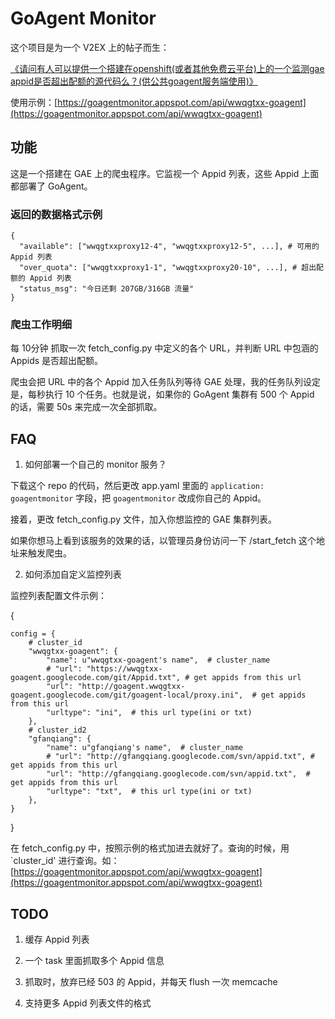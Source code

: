 # GoAgent Monitor

这个项目是为一个 V2EX 上的帖子而生：

[《请问有人可以提供一个搭建在openshift(或者其他免费云平台)上的一个监测gae appid是否超出配额的源代码么？(供公共goagent服务端使用)》](http://www.v2ex.com/t/68495)

使用示例：[https://goagentmonitor.appspot.com/api/wwqgtxx-goagent](https://goagentmonitor.appspot.com/api/wwqgtxx-goagent)

## 功能

这是一个搭建在 GAE 上的爬虫程序。它监视一个 Appid 列表，这些 Appid 上面都部署了 GoAgent。

### 返回的数据格式示例

    {
      "available": ["wwqgtxxproxy12-4", "wwqgtxxproxy12-5", ...], # 可用的 Appid 列表
      "over_quota": ["wwqgtxxproxy1-1", "wwqgtxxproxy20-10", ...], # 超出配额的 Appid 列表
      "status_msg": "今日还剩 207GB/316GB 流量"
    }

### 爬虫工作明细

每 10分钟 抓取一次 fetch_config.py 中定义的各个 URL，并判断 URL 中包涵的 Appids 是否超出配额。

爬虫会把 URL 中的各个 Appid 加入任务队列等待 GAE 处理，我的任务队列设定是，每秒执行 10 个任务。也就是说，如果你的 GoAgent 集群有 500 个 Appid 的话，需要 50s 来完成一次全部抓取。

## FAQ

1. 如何部署一个自己的 monitor 服务？

下载这个 repo 的代码，然后更改 app.yaml 里面的 `application: goagentmonitor` 字段，把 `goagentmonitor` 改成你自己的 Appid。

接着，更改 fetch\_config.py 文件，加入你想监控的 GAE 集群列表。

如果你想马上看到该服务的效果的话，以管理员身份访问一下 /start_fetch 这个地址来触发爬虫。

2. 如何添加自定义监控列表

监控列表配置文件示例：


{

    config = {
        # cluster_id
        "wwqgtxx-goagent": {
            "name": u"wwqgtxx-goagent's name",  # cluster_name
            # "url": "https://wwqgtxx-goagent.googlecode.com/git/Appid.txt", # get appids from this url
            "url": "http://goagent.wwqgtxx-goagent.googlecode.com/git/goagent-local/proxy.ini",  # get appids from this url
            "urltype": "ini",  # this url type(ini or txt)
        },
        # cluster_id2
        "gfanqiang": {
            "name": u"gfanqiang's name",  # cluster_name
            # "url": "http://gfangqiang.googlecode.com/svn/appid.txt", # get appids from this url
            "url": "http://gfangqiang.googlecode.com/svn/appid.txt",  # get appids from this url
            "urltype": "txt",  # this url type(ini or txt)
        },
    }

}


在 fetch\_config.py 中，按照示例的格式加进去就好了。查询的时候，用 `cluster_id' 进行查询。如： [https://goagentmonitor.appspot.com/api/wwqgtxx-goagent](https://goagentmonitor.appspot.com/api/wwqgtxx-goagent)


## TODO

1. 缓存 Appid 列表

2. 一个 task 里面抓取多个 Appid 信息

3. 抓取时，放弃已经 503 的 Appid，并每天 flush 一次 memcache

4. 支持更多 Appid 列表文件的格式
